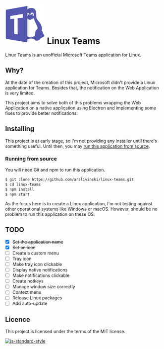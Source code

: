 # <img src="linux-teams.svg" alt="Logo" width="128" height="128"> Linux Teams
Linux Teams is an unofficial Microsoft Teams application for Linux.

## Why?
At the date of the creation of this project, Microsoft didn't provide a Linux application for Teams. Besides that, the notification on the Web Application is very limited.

This project aims to solve both of this problems wrapping the Web Application on a native application using Electron and implementing some fixes to provide better notifications.

## Installing
This project is at early stage, so I'm not providing any installer until there's something useful. Until then, you may [run this application from source](#running-from-source).

### Running from source
You will need Git and npm to run this application.

```
$ git clone https://github.com/arslivinski/linux-teams.git
$ cd linux-teams
$ npm install
$ npm start
```

As the focus here is to create a Linux application, I'm not testing against other operational systems like Windows or macOS. However, should be no problem to run this application on these OS.

## TODO
  - [x] <del>Set the application name</del>
  - [x] <del>Set an icon</del>
  - [ ] Create a custom menu
  - [ ] Tray icon
  - [ ] Make tray icon clickable
  - [ ] Display native notifications
  - [ ] Make notifications clickable
  - [ ] Create hotkeys
  - [ ] Manage window size correctly
  - [ ] Context menu
  - [ ] Release Linux packages
  - [ ] Add auto-update

## Licence
This project is licensed under the terms of the MIT license.

[![js-standard-style](https://cdn.rawgit.com/standard/standard/master/badge.svg)](http://standardjs.com)
